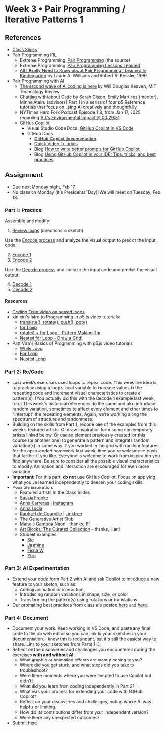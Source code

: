 # Week 3 • Pair Programming / Iterative Patterns 1

## References

- [Class
  Slides](https://drive.google.com/drive/folders/1HC5g1BO8moptbtgz-JwVVv9DldnW3Q_U?usp=sharing)
- Pair Programming IRL
  - Extreme Programming: [Pair
    Programming](http://www.extremeprogramming.org/rules/pair.html) (the source)
  - Extreme Programming: [Pair Programming Lessons
    Learned](http://www.extremeprogramming.org/stories/pair.html)
  - [All I Really Need to Know about Pair Programming I Learned In
    Kindergarten](https://drive.google.com/drive/folders/1iH0ERUaMkSCn_7A9F4bnBWwMHJmu04ak?usp=sharing)
    by Laurie A. Williams and  Robert R. Kessler, 1999
- Pair Programming with AI
  - [The second wave of AI coding is
    here](https://www.technologyreview.com/2025/01/20/1110180/the-second-wave-of-ai-coding-is-here/)
    by Will Douglas Heaven, MIT Technology Review
  - [Chatting with/about
    Code](https://p5js.org/tutorials/criticalai1-chatting-with-about-code/) by
    Sarah Ciston, Emily Martinez (mentor), Minne Atairu (advisor) | Part 1 in a
    series of four p5 Reference tutorials that focus on using AI creatively and
    thoughtfully
  - NYTimes Hard Fork Podcast Episode 118, from Jan 17, 2025 regarding [A.I.’s
    Environmental Impact @
    00:29:51](https://youtu.be/M6H37yRIuWw?t=1794)
  - GitHub Copilot
    - Visual Studio Code Docs: [GitHub Copilot in VS Code](https://code.visualstudio.com/docs/copilot/overview)
    - GitHub Docs
      - [GitHub Copilot documentation](https://docs.github.com/en/copilot)
      - [Quick Video Tutorials](https://github.com/features/copilot/tutorials)
      - Blog
        [How to write better prompts for GitHub
        Copilot](https://github.blog/developer-skills/github/how-to-write-better-prompts-for-github-copilot/)
      - Blog [Using GitHub Copilot in your IDE: Tips, tricks, and best
        practices](https://github.blog/developer-skills/github/how-to-use-github-copilot-in-your-ide-tips-tricks-and-best-practices/)

## Assignment

- Due next Monday night, Feb 17.
- No class on Monday (it's Presidents’ Day)! We will meet on Tuesday, Feb 18.

### Part 1: Practice

Assemble and modify:

1. [Review loops](https://editor.p5js.org/enickles/sketches/xTwj41nB9)
  (directions in sketch)

Use the [Encode
process](https://github.com/ellennickles/code-your-way-s25/blob/main/encode.md)
and analyze the visual output to predict the input code:

2. [Encode 1](https://editor.p5js.org/enickles/full/iu3hqCt1e)
3. [Encode 2](https://editor.p5js.org/enickles/full/sTAx_W5n_)

Use the [Decode
process](https://github.com/ellennickles/code-your-way-s25/blob/main/decode.md)
and analyze the input code and predict the visual output:

4. [Decode
   1](https://github.com/ellennickles/code-your-way-s25/blob/main/week3/decode1.js)
5. [Decode
   2](https://github.com/ellennickles/code-your-way-s25/blob/main/week3/decode2.js)

#### Resources

- [Coding Train video on nested
  loops](https://thecodingtrain.com/tracks/code-programming-with-p5-js/code/4-loops/2-nested)
- xin xin's Intro to Programming in p5.js video tutorials:
  - [translate(), rotate(), push(),
    pop()](https://www.youtube.com/watch?v=maTfm84mLbo)
  - [for Loop](https://www.youtube.com/watch?v=QdGeb0H5idM)
  - [rotate() + for Loop - Pattern Making
    Tip](https://www.youtube.com/watch?v=kP-RkS70Lm8)
  - [Nested for Loop - Draw a
    Grid!](https://www.youtube.com/watch?v=FAVvj1M6klc)
- Patt Vira's Basics of Programming with p5.js video tutorials:
  - [While Loop](https://www.pattvira.com/intro-to-creative-coding/while-loop)
  - [For Loop](https://www.pattvira.com/intro-to-creative-coding/for-loop)
  - [Nested Loop](https://www.pattvira.com/intro-to-creative-coding/nested-loop)

### Part 2: Re/Code

- Last week’s exercises used loops to repeat code. This week the idea is to
  practice using a loop’s local variable to increase values in the repeating
  code and increment visual characteristics to create a pattern(s). (You
  actually did this with the Decode 1 example last week, too.) This week's
  historical references do the same and also introduce random variation,
  sometimes to affect every element and other times to “interrupt” the repeating
  elements. Again, we’re working along the spectrum of structure and randomness.
- Building on the skills from Part 1, recode one of the examples from this
  week’s featured artists. Or draw inspiration form some contemporary artists
  linked below. Or use an element previously created for this course (or another
  one) to generate a pattern and integrate random variation(s) in some way. If
  you worked in the grid with random features for the open-ended homework last
  week, then you're welcome to push that farther if you like. Everyone is
  welcome to work from inspiration you find anywhere! Be sure to consider all
  the possible visual characteristics to modify. Animation and interaction are
  encouraged for even more variation.
- **Important:** For this part, **do not** use GitHub Copilot. Focus on applying what you've learned independently to deepen your coding skills.
- Possible inspiration:
  - Featured artists in the Class Slides
  - [Saskia Freeke](https://sasj.nl/portfolio/)
  - [Anna Carreras](https://www.annacarreras.com/) |
    [Instagram](https://www.instagram.com/annaluciacodes)
  - [Anna Lucia](https://twitter.com/annaluciacodes)
  - [Raphaël de Courville](https://twitter.com/sableraph) |
    [Linktree](https://linktr.ee/sableraph)
  - [The Generative Artist Club](https://www.genartclub.com/showcase)
  - [Manolo Gamboa Naon](https://www.behance.net/manoloide#) - thanks, B!
  - [Art Blocks: The Curated Collection](https://www.artblocks.io/marketplace/category/art-blocks-curated) - thanks, Han!
  - Student examples:
    - [Siqi](https://editor.p5js.org/enickles/full/PfRdRlwJi)
    - [Jasmine](https://editor.p5js.org/enickles/full/7o486SkI-)
    - [Fiona W](https://editor.p5js.org/enickles/full/H-6TkHyHX)
    - [Yian](https://editor.p5js.org/enickles/full/2MvpYKpF1)

### Part 3: AI Experimentation

- Extend your code form Part 2 with AI and ask Copilot to introduce a new feature to your sketch, such as:
  - Adding animation or interaction
  - Introducing random variations in shape, size, or color
  - Transforming the pattern(s) using rotations or translations
- Our prompting best practices from class are posted [here](https://docs.google.com/presentation/d/1SqPsTqoaC79kqSUfFKZlRV9K5EKHt4RwmpDykUbZOZQ/edit#slide=id.g2d8aea1fbec_0_119) and [here](https://docs.google.com/presentation/d/1SqPsTqoaC79kqSUfFKZlRV9K5EKHt4RwmpDykUbZOZQ/edit#slide=id.g2d8aea1fbec_0_125).

### Part 4: Document

- Document your work. Keep working in VS Code, and paste any final code to the
  p5 web editor so you can link to your sketches in your documentation. I know
  this is redundant, but it's still the easiest way to share. Link
  to your sketches from Parts 1-3.
- Reflect on the discoveries and challenges you encountered during the exercises
  **with and without AI**:
  - What graphic or animation effects are most pleasing to you?
  - Where did you get stuck, and what steps did you take to troubleshoot?
  - Were there moments where you were tempted to use Copilot but didn’t?
  - What did you learn from coding independently in Part 2?
  - What was your process for extending your code with GitHub Copilot?
  - Reflect on your discoveries and challenges, noting where AI was helpful or
    limiting.
  - How did its contributions differ from your independent version?
  - Were there any unexpected outcomes?
- [Submit here](https://forms.gle/CJZMpMpTeDxpvWv18)
